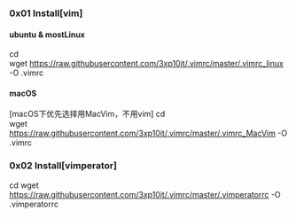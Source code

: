 ### 0x01 Install[vim]

#### ubuntu & mostLinux
cd  
wget https://raw.githubusercontent.com/3xp10it/.vimrc/master/.vimrc_linux -O .vimrc

#### macOS
[macOS下优先选择用MacVim，不用vim]
cd  
wget https://raw.githubusercontent.com/3xp10it/.vimrc/master/.vimrc_MacVim -O .vimrc


### 0x02 Install[vimperator]
cd 
wget https://raw.githubusercontent.com/3xp10it/.vimrc/master/.vimperatorrc -O .vimperatorrc
